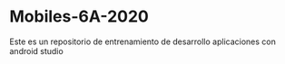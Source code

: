 # Mobiles-6A-2020
Este es un repositorio de entrenamiento de desarrollo aplicaciones con android studio
